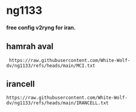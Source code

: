 # ng1133

#### free config v2ryng for iran.



  ## hamrah aval

     https://raw.githubusercontent.com/White-Wolf-dv/ng1133/refs/heads/main/MCI.txt

## irancell

    https://raw.githubusercontent.com/White-Wolf-dv/ng1133/refs/heads/main/IRANCELL.txt

